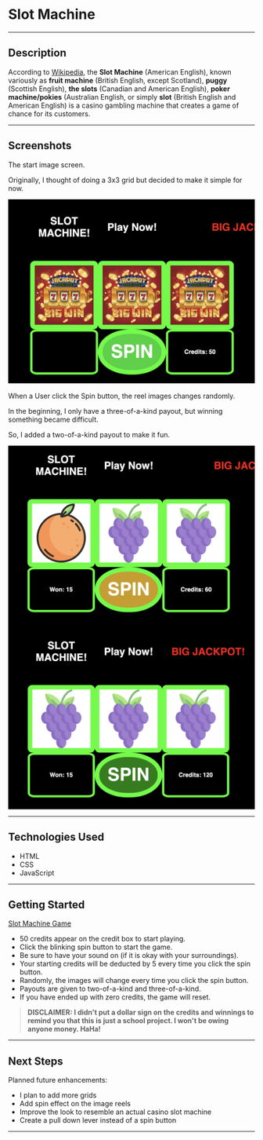 # Slot Machine

---

## Description

According to [Wikipedia](https://en.wikipedia.org/wiki/Slot_machine), the **Slot Machine** (American English), 
known variously as **fruit machine** (British English, except Scotland), **puggy** (Scottish English), **the slots** 
(Canadian and American English), **poker machine/pokies** (Australian English, or simply **slot** (British English 
and American English) is a casino gambling machine that creates a game of chance for its customers.

---

## Screenshots


The start image screen. 

Originally, I thought of doing a 3x3 grid but decided to make it simple for now. 

<img src="https://github.com/brownbugz/slotmachine/blob/master/images/slot1.png" width="600">


When a User click the Spin button, the reel images changes randomly. 

In the beginning, I only have a three-of-a-kind payout, but winning something became difficult. 

So, I added a two-of-a-kind payout to make it fun.

<img align="center" src="https://github.com/brownbugz/slotmachine/blob/master/images/slot2.png" width="600">


<img align="center" src="https://github.com/brownbugz/slotmachine/blob/master/images/slot3.png" width="600">

---

## Technologies Used

* HTML
* CSS
* JavaScript

---

## Getting Started

[Slot Machine Game](https://brownbugz.github.io/slotmachine/)

* 50 credits appear on the credit box to start playing. 
* Click the blinking spin button to start the game.
* Be sure to have your sound on (if it is okay with your surroundings).
* Your starting credits will be deducted by 5 every time you click the spin button.
* Randomly, the images will change every time you click the spin button.
* Payouts are given to two-of-a-kind and three-of-a-kind. 
* If you have ended up with zero credits, the game will reset.

> **DISCLAIMER: I didn't put a dollar sign on the credits and winnings to remind you that this is just a school project.
I won't be owing anyone money. HaHa!**

---

## Next Steps

Planned future enhancements:

* I plan to add more grids
* Add spin effect on the image reels
* Improve the look to resemble an actual casino slot machine
* Create a pull down lever instead of a spin button

---



